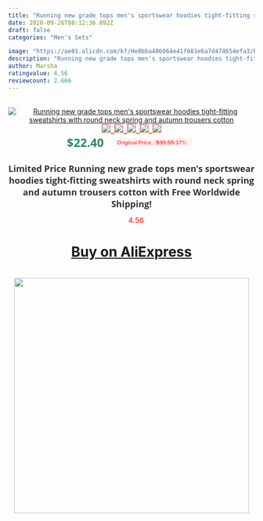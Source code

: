 ```yaml
---
title: "Running new grade tops men's sportswear hoodies tight-fitting sweatshirts with round neck spring and autumn trousers cotton"
date: 2020-09-26T08:12:36.892Z
draft: false
categories: "Men's Sets"

image: "https://ae01.alicdn.com/kf/He0bba406064e41f081e6a7d474654efa3/Running-new-grade-tops-men-s-sportswear-hoodies-tight-fitting-sweatshirts-with-round-neck-spring-and.jpg"
description: "Running new grade tops men's sportswear hoodies tight-fitting sweatshirts with round neck spring and autumn trousers cotton"
author: Marsha
ratingvalue: 4.56
reviewcount: 2.666
---
```

<br>
<div style="text-align: center;">
<a href="https://s.click.aliexpress.com/e/_AmNG0N" target="_blank" rel="nofollow noopener noreferrer"><img alt="Running new grade tops men's sportswear hoodies tight-fitting sweatshirts with round neck spring and autumn trousers cotton" class="magnifier-image" src="https://ae01.alicdn.com/kf/He0bba406064e41f081e6a7d474654efa3/Running-new-grade-tops-men-s-sportswear-hoodies-tight-fitting-sweatshirts-with-round-neck-spring-and.jpg_640x640.jpg">
<br>
<img style="border:1px solid salmon" src="https://ae01.alicdn.com/kf/He0bba406064e41f081e6a7d474654efa3/Running-new-grade-tops-men-s-sportswear-hoodies-tight-fitting-sweatshirts-with-round-neck-spring-and.jpg_120x120.jpg">&nbsp;&nbsp;<img style="border:1px solid salmon" src="https://ae01.alicdn.com/kf/Hfa3b6d2b5b984789905e2eb0fbbea911N/Running-new-grade-tops-men-s-sportswear-hoodies-tight-fitting-sweatshirts-with-round-neck-spring-and.jpg_120x120.jpg">&nbsp;&nbsp;<img style="border:1px solid salmon" src="https://ae01.alicdn.com/kf/H3ed3f16acc784cc9ad96b39c2037a73e6/Running-new-grade-tops-men-s-sportswear-hoodies-tight-fitting-sweatshirts-with-round-neck-spring-and.jpg_120x120.jpg">&nbsp;&nbsp;<img style="border:1px solid salmon" src="https://ae01.alicdn.com/kf/Hd5aac520eb354a53855b05a6c9606fbbt/Running-new-grade-tops-men-s-sportswear-hoodies-tight-fitting-sweatshirts-with-round-neck-spring-and.jpg_120x120.jpg">&nbsp;&nbsp;<img style="border:1px solid salmon" src="https://ae01.alicdn.com/kf/H95649ca945cc4393b4668c80cedd52baa/Running-new-grade-tops-men-s-sportswear-hoodies-tight-fitting-sweatshirts-with-round-neck-spring-and.jpg_120x120.jpg"></a></div><br0>
<div style="text-align: center;"><span style="background-color: white; border: 0px; box-sizing: border-box; color: seagreen; display: inline-block; font-family: &quot;open sans&quot; , &quot;arial&quot; , &quot;helvetica&quot; , sans-serif , &quot;heiti&quot;; font-size: 24px; font-stretch: inherit; font-weight: 700; line-height: inherit; margin: 0px 10px 0px 0px; padding: 0px; vertical-align: middle;">$22.40 </span>
<span style="background: rgb(255 , 241 , 241); border-radius: 3px; border: 0px; box-sizing: border-box; color: #ff4747; display: inline-block; font-family: inherit; font-size: 12px; font-stretch: inherit; font-style: inherit; font-variant: inherit; font-weight: 600; line-height: inherit; margin: 0px; padding: 2px 5px; transform: scale(0.9); vertical-align: middle;">Original Price : <b style="text-decoration: line-through;">$35.55 </b> 37%&nbsp;&nbsp;</span></div>
<h1 style="color: #333333; display: inline-block; font-family: &quot;open sans&quot; , &quot;arial&quot; , &quot;helvetica&quot; , sans-serif , &quot;heiti&quot;; font-size: 18px; font-stretch: inherit; font-weight: 700; text-align: center;">Limited Price Running new grade tops men's sportswear hoodies tight-fitting sweatshirts with round neck spring and autumn trousers cotton with Free Worldwide Shipping!</h1>
<div style="color: #ff4747; text-align: center;">
<img src="https://4.bp.blogspot.com/-M0ZcTcb-5uY/XleCXlxnR4I/AAAAAAAAAEc/OrjgMkXV1oMQFaCRZj5HQwOCBcu3w1FegCPcBGAYYCw/s1600/star.png" style="height: 15px;">&nbsp;<b>4.56</b></div>
<div class="button_cont" align="center"><a class="buynow_a" href="https://s.click.aliexpress.com/e/_AmNG0N" target="_blank" rel="nofollow noopener noreferrer"><H1>Buy on AliExpress</H1></a></div><br>
<div class="separator" style="clear: both; text-align: center;">
<img src="https://lh3.googleusercontent.com/-pTy5HemUv9M/XlePHvY0dAI/AAAAAAAAAE4/0nX5iRUoIWY8eMW9Dpxeirr157OZliDIgCLcBGAsYHQ/s1600/badge.gif" width="480">
</div>
